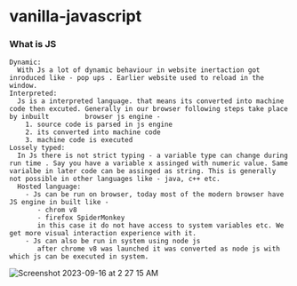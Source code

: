 # vanilla-javascript

### What is JS
    Dynamic: 
      With Js a lot of dynamic behaviour in website inertaction got inroduced like - pop ups . Earlier website used to reload in the window. 
    Interpreted: 
      Js is a interpreted language. that means its converted into machine code then excuted. Generally in our browser following steps take place by inbuilt         browser js engine -
        1. source code is parsed in js engine
        2. its converted into machine code
        3. machine code is executed
    Lossely typed:
      In Js there is not strict typing - a variable type can change during run time . Say you have a variable x assinged with numeric value. Same varialbe in later code can be assinged as string. This is generally not possible in other languages like - java, c++ etc.
      Hosted language: 
        - Js can be run on browser, today most of the modern browser have JS engine in built like -
           - chrom v8
           - firefox SpiderMonkey
           in this case it do not have access to system variables etc. We get more visual interaction experience with it.
        - Js can also be run in system using node js
           after chrome v8 was launched it was converted as node js with which js can be executed in system.
![Screenshot 2023-09-16 at 2 27 15 AM](https://github.com/rhythm55/vanilla-javascript/assets/36883992/16656a6f-4fe7-4a84-b2e7-496c1d122777)
